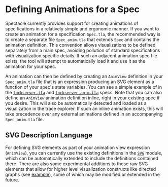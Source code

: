 # Defining Animations for a Spec

Spectacle currently provides support for creating animations of specifications in a relatively simple and ergonomic manner. If you want to create an animation for a specification `Spec.tla`, the recommended way is to create a separate file `Spec_anim.tla` that extends `Spec` and contains the animation definition. This convention allows visualizations to be defined separately from a main spec, avoiding pollution of standard specifications with visualization specific details. If such an adjacent animation spec file exists, the tool will attempt to automatically load it and use it as the animation for your spec.

An animation can then be defined by creating an `AnimView` definition in your `Spec_anim.tla` file that is an expression producing an SVG element as a function of your spec's state variables. You can see a simple example of in the [`lockserver.tla`](../specs/lockserver.tla) and [`lockserver_anim.tla`](../specs/lockserver_anim.tla) specs. Note that you can also define an `AnimView` animation definition inline, right in your existing spec if you desire. This will also be automatically detected and loaded as a visualization in the trace explorer. If such an inline animation exists, this will take precedence over any external animations defined in an accompanying `Spec_anim.tla` file.

## SVG Description Language

For defining SVG elements as part of your animation view expression (`AnimView`), you can currently use the existing definitions in the [`SVG`](https://github.com/tlaplus/CommunityModules/blob/master/modules/SVG.tla) module, which can be automatically extended to include the definitions contained there. There are also some experimental additions to these raw SVG elements that allow for higher level visualization constructs like directed graphs (see [example](https://github.com/will62794/spectacle/blob/739fdaac2efa79b92ff63602811f90c525bff37b/specs/bfs_anim.tla#L51-L75)), some of which may be modified or extended in the future.